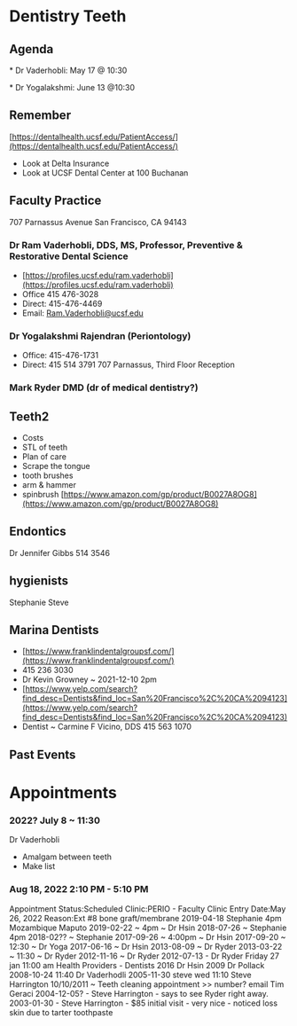 # Dentistry Teeth

  

## Agenda

\* Dr Vaderhobli: May 17 @ 10:30

\* Dr Yogalakshmi: June 13 @10:30

  

## Remember

[https://dentalhealth.ucsf.edu/PatientAccess/](https://dentalhealth.ucsf.edu/PatientAccess/)

* Look at Delta Insurance
* Look at UCSF Dental Center at 100 Buchanan

## Faculty Practice

707 Parnassus Avenue San Francisco, CA 94143

### Dr Ram Vaderhobli, DDS, MS, Professor, Preventive & Restorative Dental Science

* [https://profiles.ucsf.edu/ram.vaderhobli](https://profiles.ucsf.edu/ram.vaderhobli)
* Office 415 476-3028
* Direct: 415-476-4469
* Email: [Ram.Vaderhobli@ucsf.edu](mailto:Ram.Vaderhobli@ucsf.edu)

### Dr Yogalakshmi Rajendran (Periontology)

* Office: 415-476-1731
* Direct: 415 514 3791 707 Parnassus, Third Floor Reception

### Mark Ryder DMD (dr of medical dentistry?)

## Teeth2

* Costs
* STL of teeth
* Plan of care
* Scrape the tongue
* tooth brushes
* arm & hammer
* spinbrush [https://www.amazon.com/gp/product/B0027A8OG8](https://www.amazon.com/gp/product/B0027A8OG8)

## Endontics

Dr Jennifer Gibbs 514 3546

## hygienists

Stephanie Steve

## Marina Dentists

* [https://www.franklindentalgroupsf.com/](https://www.franklindentalgroupsf.com/)
* 415 236 3030
* Dr Kevin Growney ~ 2021-12-10 2pm
* [https://www.yelp.com/search?find_desc=Dentists&find_loc=San%20Francisco%2C%20CA%2094123](https://www.yelp.com/search?find_desc=Dentists&find_loc=San%20Francisco%2C%20CA%2094123)
* Dentist ~ Carmine F Vicino, DDS 415 563 1070

## Past Events

# Appointments

### 2022? July 8 ~ 11:30

Dr Vaderhobli

* Amalgam between teeth
* Make list

### Aug 18, 2022 2:10 PM - 5:10 PM

Appointment Status:Scheduled Clinic:PERIO - Faculty Clinic Entry Date:May 26, 2022 Reason:Ext #8 bone graft/membrane 2019-04-18 Stephanie 4pm Mozambique Maputo 2019-02-22 ~ 4pm ~ Dr Hsin 2018-07-26 ~ Stephanie 4pm 2018-02?? ~ Stephanie 2017-09-26 ~ 4:00pm ~ Dr Hsin 2017-09-20 ~ 12:30 ~ Dr Yoga 2017-06-16 ~ Dr Hsin 2013-08-09 ~ Dr Ryder 2013-03-22 ~ 11:30 ~ Dr Ryder 2012-11-16 ~ Dr Ryder 2012-07-13 - Dr Ryder Friday 27 jan 11:00 am Health Providers - Dentists 2016 Dr Hsin 2009 Dr Pollack 2008-10-24 11:40 Dr Vaderhodli 2005-11-30 steve wed 11:10 Steve Harrington 10/10/2011 ~ Teeth cleaning appointment >> number? email Tim Geraci 2004-12-05? - Steve Harrington - says to see Ryder right away. 2003-01-30 - Steve Harrington - $85 initial visit - very nice - noticed loss skin due to tarter toothpaste